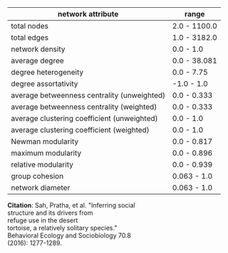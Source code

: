 network attribute|range
---|---
total nodes|2.0 - 1100.0
total edges|1.0 - 3182.0
network density|0.0 - 1.0
average degree|0.0 - 38.081
degree heterogeneity|0.0 - 7.75
degree assortativity|-1.0 - 1.0
average betweenness centrality (unweighted)|0.0 - 0.333
average betweenness centrality (weighted)|0.0 - 0.333
average clustering coefficient (unweighted)|0.0 - 1.0
average clustering coefficient (weighted)|0.0 - 1.0
Newman modularity|0.0 - 0.817
maximum modularity|0.0 - 0.896
relative modularity|0.0 - 0.939
group cohesion|0.063 - 1.0
network diameter|0.063 - 1.0
**Citation**: Sah, Pratha, et al. "Inferring social <br> structure and its drivers from <br> refuge use in the desert <br> tortoise, a relatively solitary species." <br> Behavioral Ecology and Sociobiology 70.8 <br> (2016): 1277-1289.